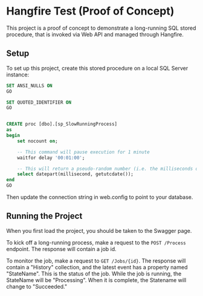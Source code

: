﻿# Hangfire Test (Proof of Concept)

This project is a proof of concept to demonstrate a long-running SQL stored procedure, that is invoked via Web API and managed through Hangfire.

## Setup

To set up this project, create this stored procedure on a local SQL Server instance:

```sql
SET ANSI_NULLS ON
GO

SET QUOTED_IDENTIFIER ON
GO


CREATE proc [dbo].[sp_SlowRunningProcess]
as
begin
	set nocount on;

	-- This command will pause execution for 1 minute
	waitfor delay '00:01:00';

	-- This will return a pseudo-random number (i.e. the milliseconds on the current time)
	select datepart(millisecond, getutcdate());
end
GO
```

Then update the connection string in web.config to point to your database.

## Running the Project

When you first load the project, you should be taken to the Swagger page.

To kick off a long-running process, make a request to the `POST /Process` endpoint. The response will contain a job id.

To monitor the job, make a request to `GET /Jobs/{id}`. The response will contain a "History" collection, and the latest event has a property named "StateName". This is the status of the job. While the job is running, the StateName will be "Processing". When it is complete, the Statename will change to "Succeeded."